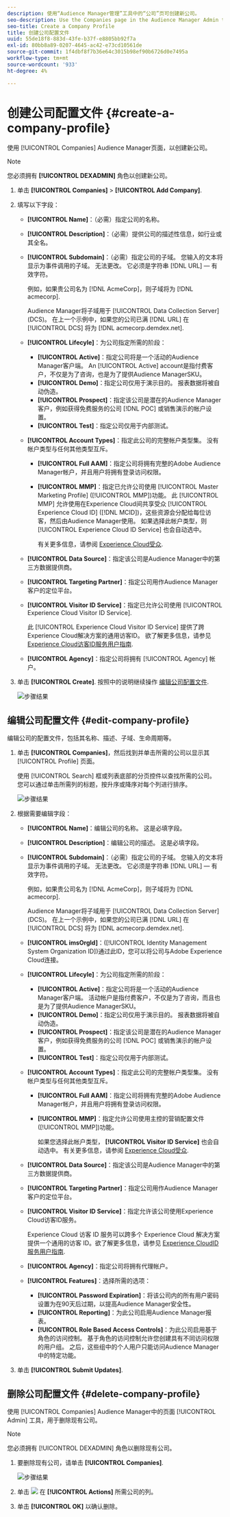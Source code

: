 ```yaml
---
description: 使用“Audience Manager管理”工具中的“公司”页可创建新公司。
seo-description: Use the Companies page in the Audience Manager Admin tool to create a new company.
seo-title: Create a Company Profile
title: 创建公司配置文件
uuid: 55de18f8-883d-43fe-b37f-e8805bb92f7a
exl-id: 80bb8a89-0207-4645-ac42-e73cd10561de
source-git-commit: 1f4dbf8f7b36e64c3015b98ef90b6726d0e7495a
workflow-type: tm+mt
source-wordcount: '933'
ht-degree: 4%

---
```


# 创建公司配置文件 {#create-a-company-profile}

使用 [!UICONTROL Companies] Audience Manager页面，以创建新公司。

<!-- t_create_company.xml -->

>[!NOTE]
>
>您必须拥有 **[!UICONTROL DEXADMIN]** 角色以创建新公司。

1. 单击 **[!UICONTROL Companies]** > **[!UICONTROL Add Company]**.
1. 填写以下字段：

   * **[!UICONTROL Name]**：（必需）指定公司的名称。
   * **[!UICONTROL Description]**：（必需）提供公司的描述性信息，如行业或其全名。
   * **[!UICONTROL Subdomain]**：（必需）指定公司的子域。 您输入的文本将显示为事件调用的子域。 无法更改。 它必须是字符串 [!DNL URL] — 有效字符。

      例如，如果贵公司名为 [!DNL AcmeCorp]，则子域将为 [!DNL acmecorp].

      Audience Manager将子域用于 [!UICONTROL Data Collection Server] (DCS)。 在上一个示例中，如果您的公司已满 [!DNL URL] 在 [!UICONTROL DCS] 将为 [!DNL acmecorp.demdex.net].

   * **[!UICONTROL Lifecyle]**：为公司指定所需的阶段：
      * **[!UICONTROL Active]**：指定公司将是一个活动的Audience Manager客户端。 An [!UICONTROL Active] account是指付费客户，不仅是为了咨询，也是为了提供Audience ManagerSKU。
      * **[!UICONTROL Demo]**：指定公司仅用于演示目的。 报表数据将被自动伪造。
      * **[!UICONTROL Prospect]**：指定该公司是潜在的Audience Manager客户，例如获得免费服务的公司 [!DNL POC] 或销售演示的帐户设置。
      * **[!UICONTROL Test]**：指定公司仅用于内部测试。
   * **[!UICONTROL Account Types]**：指定此公司的完整帐户类型集。 没有帐户类型与任何其他类型互斥。
      * **[!UICONTROL Full AAM]**：指定公司将拥有完整的Adobe Audience Manager帐户，并且用户将拥有登录访问权限。
      * **[!UICONTROL MMP]**：指定已允许公司使用 [!UICONTROL Master Marketing Profile] ([!UICONTROL MMP])功能。 此 [!UICONTROL MMP] 允许使用在Experience Cloud间共享受众 [!UICONTROL Experience Cloud ID] ([!DNL MCID])，这些资源会分配给每位访客，然后由Audience Manager使用。 如果选择此帐户类型，则 [!UICONTROL Experience Cloud ID Service] 也会自动选中。

         有关更多信息，请参阅 [Experience Cloud受众](https://experienceleague.adobe.com/docs/core-services/interface/services/audiences/audience-library.html?lang=en).
   * **[!UICONTROL Data Source]**：指定该公司是Audience Manager中的第三方数据提供商。
   * **[!UICONTROL Targeting Partner]**：指定公司用作Audience Manager客户的定位平台。
   * **[!UICONTROL Visitor ID Service]**：指定已允许公司使用 [!UICONTROL Experience Cloud Visitor ID Service].

      此 [!UICONTROL Experience Cloud Visitor ID Service] 提供了跨Experience Cloud解决方案的通用访客ID。 欲了解更多信息，请参见 [Experience Cloud访客ID服务用户指南](https://experienceleague.adobe.com/docs/id-service/using/intro/overview.html?lang=en).

   * **[!UICONTROL Agency]**：指定公司将拥有 [!UICONTROL Agency] 帐户。



1. 单击 **[!UICONTROL Create]**. 按照中的说明继续操作 [编辑公司配置文件](../companies/admin-manage-company-profiles.md#edit-company-profile).

   ![步骤结果](assets/add_company.png)

## 编辑公司配置文件 {#edit-company-profile}

编辑公司的配置文件，包括其名称、描述、子域、生命周期等。

<!-- t_edit_company_profile.xml -->

1. 单击 **[!UICONTROL Companies]**，然后找到并单击所需的公司以显示其 [!UICONTROL Profile] 页面。

   使用 [!UICONTROL Search] 框或列表底部的分页控件以查找所需的公司。 您可以通过单击所需列的标题，按升序或降序对每个列进行排序。

   ![步骤结果](assets/profile_company.png)

1. 根据需要编辑字段：

   * **[!UICONTROL Name]**：编辑公司的名称。 这是必填字段。
   * **[!UICONTROL Description]**：编辑公司的描述。 这是必填字段。
   * **[!UICONTROL Subdomain]**：（必需）指定公司的子域。 您输入的文本将显示为事件调用的子域。 无法更改。 它必须是字符串 [!DNL URL] — 有效字符。

      例如，如果贵公司名为 [!DNL AcmeCorp]，则子域将为 [!DNL acmecorp].

      Audience Manager将子域用于 [!UICONTROL Data Collection Server] (DCS)。 在上一个示例中，如果您的公司已满 [!DNL URL] 在 [!UICONTROL DCS] 将为 [!DNL acmecorp.demdex.net].

   * **[!UICONTROL imsOrgld]**：([!UICONTROL Identity Management System Organization ID])通过此ID，您可以将公司与Adobe Experience Cloud连接。
   * **[!UICONTROL Lifecyle]**：为公司指定所需的阶段：
      * **[!UICONTROL Active]**：指定公司将是一个活动的Audience Manager客户端。 活动帐户是指付费客户，不仅是为了咨询，而且也是为了提供Audience ManagerSKU。
      * **[!UICONTROL Demo]**：指定公司仅用于演示目的。 报表数据将被自动伪造。
      * **[!UICONTROL Prospect]**：指定该公司是潜在的Audience Manager客户，例如获得免费服务的公司 [!DNL POC] 或销售演示的帐户设置。
      * **[!UICONTROL Test]**：指定公司仅用于内部测试。
   * **[!UICONTROL Account Types]**：指定此公司的完整帐户类型集。 没有帐户类型与任何其他类型互斥。
      * **[!UICONTROL Full AAM]**：指定公司将拥有完整的Adobe Audience Manager帐户，并且用户将拥有登录访问权限。
      * **[!UICONTROL MMP]**：指定允许公司使用主控的营销配置文件([!UICONTROL MMP])功能。

         如果您选择此帐户类型， **[!UICONTROL Visitor ID Service]** 也会自动选中。
有关更多信息，请参阅 [Experience Cloud受众](https://experienceleague.adobe.com/docs/core-services/interface/services/audiences/audience-library.html?lang=en).
   * **[!UICONTROL Data Source]**：指定该公司是Audience Manager中的第三方数据提供商。
   * **[!UICONTROL Targeting Partner]**：指定公司用作Audience Manager客户的定位平台。
   * **[!UICONTROL Visitor ID Service]**：指定允许该公司使用Experience Cloud访客ID服务。

      Experience Cloud 访客 ID 服务可以跨多个 Experience Cloud 解决方案提供一个通用的访客 ID。欲了解更多信息，请参见 [Experience CloudID服务用户指南](https://experienceleague.adobe.com/docs/id-service/using/home.html?lang=en).

   * **[!UICONTROL Agency]**：指定公司将拥有代理帐户。
   * **[!UICONTROL Features]**：选择所需的选项：
      * **[!UICONTROL Password Expiration]**：将该公司内的所有用户密码设置为在90天后过期，以提高Audience Manager安全性。
      * **[!UICONTROL Reporting]**：为此公司启用Audience Manager报表。
      * **[!UICONTROL Role Based Access Controls]**：为此公司启用基于角色的访问控制。 基于角色的访问控制允许您创建具有不同访问权限的用户组。 之后，这些组中的个人用户只能访问Audience Manager中的特定功能。


1. 单击 **[!UICONTROL Submit Updates]**.

## 删除公司配置文件 {#delete-company-profile}

使用 [!UICONTROL Companies] Audience Manager中的页面 [!UICONTROL Admin] 工具，用于删除现有公司。

<!-- t_delete_company.xml -->

>[!NOTE]
>
>您必须拥有 [!UICONTROL DEXADMIN] 角色以删除现有公司。

1. 要删除现有公司，请单击 **[!UICONTROL Companies]**.

   ![步骤结果](assets/companies.png)

1. 单击  ![](assets/icon_delete.png) 在 **[!UICONTROL Actions]** 所需公司的列。
1. 单击 **[!UICONTROL OK]** 以确认删除。
